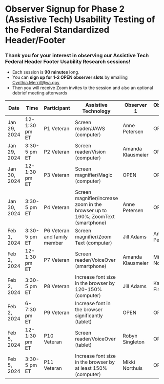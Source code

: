 # Observer Signup for Phase 2 (Assistive Tech) Usability Testing of the Federal Standardized Header/Footer

### Thank you for your interest in observing our Assistive Tech Federal Header Footer Usability Research sessions!
- Each session is **90 minutes** long.
- You can **sign up for 1-2 OPEN observer slots** by emailing Cynthia.Merrill@va.gov 
- Then you will receive Zoom invites to the session and also an optional debrief meeting afterwards


Date | Time | Participant | Assistive Technology | Observer 1 | Observer 2 
------------------|--------------|---------|----------|-----|------
Jan 29, 2024 | 12-1:30 pm ET | P1 Veteran  |Screen reader/JAWS (computer)| Anne Petersen | OPEN 
Jan 29, 2024 | 3:30-5 pm ET | P2 Veteran  |Screen reader/Vision (computer)| Amanda Klausmeier | OPEN
Jan 30, 2024 | 12-1:30 pm ET | P3 Veteran  |Screen magnifier/Magic (computer) | OPEN | OPEN 
Jan 30, 2024 | 3:30-5 pm ET | P4 Veteran  |Screen magnifier/increase zoom in the browser up to 160%; ZoomText (smartphone) | Anne Petersen | OPEN 
Feb 1, 2024 | 3:30-5 pm ET | P6 Veteran and family member | Screen magnifier/Zoom Text (computer)| Jill Adams | Anne Petersen
Feb 2, 2024 | 12-1:30 pm ET | P7 Veteran  | Screen reader/VoiceOver (smartphone)| Amanda Klausmeier | Mikki Northuis 
Feb 2, 2024 | 3:30-5 pm ET | P8 Veteran  | Increase font size in the browser by 120-150% (computer)| Jill Adams | Kaitlin Fink
Feb 2, 2024 | 6-7:30 pm ET | P9 Veteran  |Increase font in the browser significantly (tablet)| OPEN | OPEN
Feb 5, 2024 | 12-1:30 pm ET | P10 Veteran |Screen reader/VoiceOver (tablet) | Robyn Singleton | OPEN 
Feb 5, 2024 | 3:30-5 pm ET | P11 Veteran | Increase font size in the browser by at least 150% (computer)| Mikki Northuis | OPEN 